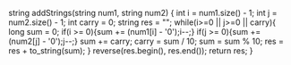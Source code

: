 string addStrings(string num1, string num2) {
int i = num1.size() - 1;
int j = num2.size() - 1;
int carry = 0;
string res = "";
while(i>=0 || j>=0 || carry){
long sum = 0;
if(i >= 0){sum += (num1[i] - '0');i--;}
if(j >= 0){sum += (num2[j] - '0');j--;}
sum += carry;
carry = sum / 10;
sum = sum % 10;
res =  res + to_string(sum);
}
reverse(res.begin(), res.end());
return res;
}